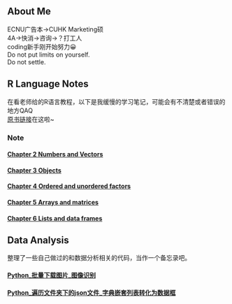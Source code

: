 ## About Me

ECNU广告本→CUHK Marketing硕  
4A→快消→咨询→？打工人  
coding新手刚开始努力😀  
Do not put limits on yourself.  
Do not settle.


## R Language Notes
在看老师给的R语言教程，以下是我缓慢的学习笔记，可能会有不清楚或者错误的地方QAQ  
[原书链接](https://cran.r-project.org/doc/manuals/r-release/R-intro.pdf)在这啦~
### Note
#### [Chapter 2 Numbers and Vectors](https://github.com/Anran-He/anranhe.github.io/blob/gh-pages/Chapter2%20numbers%20and%20vectors.md)
#### [Chapter 3 Objects](https://github.com/Anran-He/anranhe.github.io/blob/gh-pages/Chapter3%20objects.md)
#### [Chapter 4 Ordered and unordered factors](https://github.com/Anran-He/anranhe.github.io/blob/gh-pages/Chapter%204%20ordered%20and%20unordered%20factors.md)
#### [Chapter 5 Arrays and matrices](https://github.com/Anran-He/anranhe.github.io/blob/gh-pages/Chapter%205%20arrays%20and%20matrices.md)
#### [Chapter 6 Lists and data frames](https://github.com/Anran-He/anranhe.github.io/blob/gh-pages/Chapter%206%20lists%20and%20data%20frames.md)

## Data Analysis
整理了一些自己做过的和数据分析相关的代码，当作一个备忘录吧。
#### [Python_批量下载图片_图像识别](https://github.com/Anran-He/anranhe.github.io/blob/gh-pages/%E6%89%B9%E9%87%8F%E4%B8%8B%E8%BD%BD%E5%9B%BE%E7%89%87_%E5%9B%BE%E5%83%8F%E8%AF%86%E5%88%AB.md)
#### [Python_遍历文件夹下的json文件_字典嵌套列表转化为数据框](https://github.com/Anran-He/anranhe.github.io/blob/gh-pages/%E9%81%8D%E5%8E%86%E6%96%87%E4%BB%B6%E5%A4%B9%E4%B8%8B%E7%9A%84json%E6%96%87%E4%BB%B6_%E5%AD%97%E5%85%B8%E5%B5%8C%E5%A5%97%E5%88%97%E8%A1%A8%E8%BD%AC%E5%8C%96%E4%B8%BA%E6%95%B0%E6%8D%AE%E6%A1%86.md)
